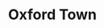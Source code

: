 ---
layout: songs
title: Oxford Town
event: James Meredith Enrollment into University
category:
artist: Bob Dylan
composer:
record_company:
released: 1963
video: https://www.youtube.com/embed/sb4PsXncNV8
description: Lorem ipsum dolor sit amet, consectetur adipiscing elit, sed do eiusmod tempor incididunt ut labore et dolore magna aliqua. Semper quis lectus nulla at volutpat diam ut venenatis tellusLorem ipsum dolor sit amet, consectetur adipiscing elit, sed do eiusmod tempor incididunt ut labore et dolore magna aliqua. Semper quis lectus nulla at volutpat diam ut venenatis tellus

---
